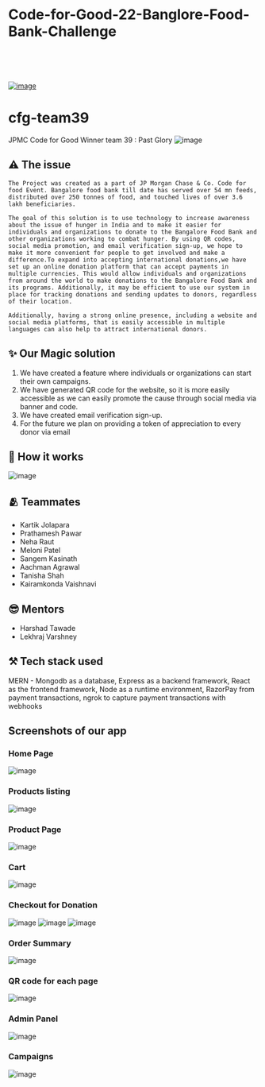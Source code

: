 # Code-for-Good-22-Banglore-Food-Bank-Challenge
<br/><br/><br/>

[![image](https://user-images.githubusercontent.com/79742694/182610309-d3d06834-470b-4b16-8dcb-3163f9813719.png)](https://youtu.be/WOmhhXmyG3U)

# cfg-team39
JPMC Code for Good Winner team 39 : Past Glory 
![image](https://user-images.githubusercontent.com/79742694/182311030-cfa0f10d-911f-4a61-a915-05b894e38474.png)


## ⚠️ The issue
    The Project was created as a part of JP Morgan Chase & Co. Code for food Event. Bangalore food bank till date has served over 54 mn feeds, distributed over 250 tonnes of food, and touched lives of over 3.6 lakh beneficiaries.

    The goal of this solution is to use technology to increase awareness about the issue of hunger in India and to make it easier for individuals and organizations to donate to the Bangalore Food Bank and other organizations working to combat hunger. By using QR codes, social media promotion, and email verification sign-up, we hope to make it more convenient for people to get involved and make a difference.To expand into accepting international donations,we have set up an online donation platform that can accept payments in multiple currencies. This would allow individuals and organizations from around the world to make donations to the Bangalore Food Bank and its programs. Additionally, it may be efficient to use our system in place for tracking donations and sending updates to donors, regardless of their location.
    
    Additionally, having a strong online presence, including a website and social media platforms, that is easily accessible in multiple languages can also help to attract international donors.


## ✨ Our Magic solution
1. We have created a feature where individuals or organizations can start their own campaigns.
2. We have generated QR code for the website, so it is more easily accessible as we can easily promote the cause through social media via banner and code.
3. We have created email verification sign-up.
4. For the future we plan on providing a token of appreciation to every donor via email

## 🤔 How it works
![image](https://user-images.githubusercontent.com/42518907/180364886-2dcad6e0-d212-46f6-82bc-95caa89b6bf8.png)

## 🫂 Teammates
- Kartik Jolapara
- Prathamesh Pawar
- Neha Raut
- Meloni Patel
- Sangem Kasinath
- Aachman Agrawal
- Tanisha Shah
- Kairamkonda Vaishnavi

## 😎 Mentors
- Harshad Tawade
- Lekhraj Varshney

## ⚒️ Tech stack used
MERN - Mongodb as a database, Express as a backend framework, React as the frontend framework, Node as a runtime environment,
RazorPay from payment transactions, ngrok to capture payment transactions with webhooks

## Screenshots of our app
### Home Page
![image](https://user-images.githubusercontent.com/79742694/180500919-e41d3e15-4abc-40b2-a0ca-581b96bddd48.png)
### Products listing
![image](https://user-images.githubusercontent.com/79742694/180501000-b1d66985-df7e-4e9b-bdb3-25bd2cdbeb0d.png)
### Product Page
![image](https://user-images.githubusercontent.com/79742694/180501139-fb0c08b3-8c2a-492a-a577-de187a1691e0.png)
### Cart
![image](https://user-images.githubusercontent.com/79742694/180501256-e7630014-bcb3-4294-a94c-97020e09b7ce.png)

### Checkout for Donation
![image](https://user-images.githubusercontent.com/79742694/180501343-f8092920-02b5-454d-8447-14a67413e24d.png)
![image](https://user-images.githubusercontent.com/79742694/180501402-8f19d816-7421-496f-830b-b556679822c1.png)
![image](https://user-images.githubusercontent.com/79742694/180501506-ad7a4752-81d0-4560-9a50-d9c856257a28.png)

### Order Summary
![image](https://user-images.githubusercontent.com/79742694/180501650-661e1d17-6ed1-4d36-90d2-d2d9f86fbefe.png)
### QR code for each page
![image](https://user-images.githubusercontent.com/79742694/180501609-991c784b-c761-4db9-9102-87c90e4f430b.png)
### Admin Panel
![image](https://user-images.githubusercontent.com/79742694/180501770-a7a0594b-2294-4c37-b7e9-9316e5957ece.png)
### Campaigns
![image](https://user-images.githubusercontent.com/42518907/180364272-82a5e014-a930-4fd0-be57-852537edd063.png)
 
